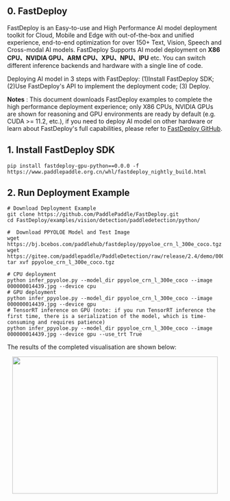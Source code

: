 ## 0. FastDeploy

FastDeploy is an Easy-to-use and High Performance AI model deployment toolkit for Cloud, Mobile and Edge with out-of-the-box and unified experience, end-to-end optimization for over 150+ Text, Vision, Speech and Cross-modal AI models. FastDeploy Supports AI model deployment on
**X86 CPU、NVIDIA GPU、ARM CPU、XPU、NPU、IPU** etc. You can switch different inference backends and hardware with a single line of code.

Deploying AI model in 3 steps with FastDeploy: (1)Install FastDeploy SDK;  (2)Use FastDeploy's API to implement the deployment code;  (3) Deploy.

**Notes** : This document downloads FastDeploy examples to complete the high performance deployment experience; only X86 CPUs, NVIDIA GPUs are shown for reasoning and GPU environments are ready by default (e.g. CUDA >= 11.2, etc.), if you need to deploy AI model on other hardware or learn about FastDeploy's full capabilities, please refer to [FastDeploy GitHub](https://github.com/PaddlePaddle/FastDeploy).

## 1. Install FastDeploy SDK
```
pip install fastdeploy-gpu-python==0.0.0 -f https://www.paddlepaddle.org.cn/whl/fastdeploy_nightly_build.html
```
## 2. Run Deployment Example
```
# Download Deployment Example
git clone https://github.com/PaddlePaddle/FastDeploy.git
cd FastDeploy/examples/vision/detection/paddledetection/python/

#  Download PPYOLOE Model and Test Image
wget https://bj.bcebos.com/paddlehub/fastdeploy/ppyoloe_crn_l_300e_coco.tgz
wget https://gitee.com/paddlepaddle/PaddleDetection/raw/release/2.4/demo/000000014439.jpg
tar xvf ppyoloe_crn_l_300e_coco.tgz

# CPU deployment
python infer_ppyoloe.py --model_dir ppyoloe_crn_l_300e_coco --image 000000014439.jpg --device cpu
# GPU deployment
python infer_ppyoloe.py --model_dir ppyoloe_crn_l_300e_coco --image 000000014439.jpg --device gpu
# TensorRT inference on GPU (note: if you run TensorRT inference the first time, there is a serialization of the model, which is time-consuming and requires patience)
python infer_ppyoloe.py --model_dir ppyoloe_crn_l_300e_coco --image 000000014439.jpg --device gpu --use_trt True
```

The results of the completed visualisation are shown below:
<div  align="center">  
<img src="https://user-images.githubusercontent.com/19339784/184326520-7075e907-10ed-4fad-93f8-52d0e35d4964.jpg", width=480px, height=320px />
</div>